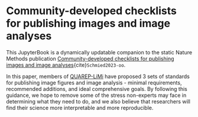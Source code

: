 # Community-developed checklists for publishing images and image analyses

This JupyterBook is a dynamically updatable companion to the static Nature Methods publication [Community-developed checklists for publishing images and image analyses](https://rdcu.be/dl9Z8){cite}`Schmied2023-oo`.

In this paper, members of [QUAREP-LiMi](./whois.md) have proposed 3 sets of standards for publishing image figures and image analysis - minimal requirements, recommended additions, and ideal comprehensive goals. By following this guidance, we hope to remove some of the stress non-experts may face in determining what they need to do, and we also believe that researchers will find their science more interpretable and more reproducible.